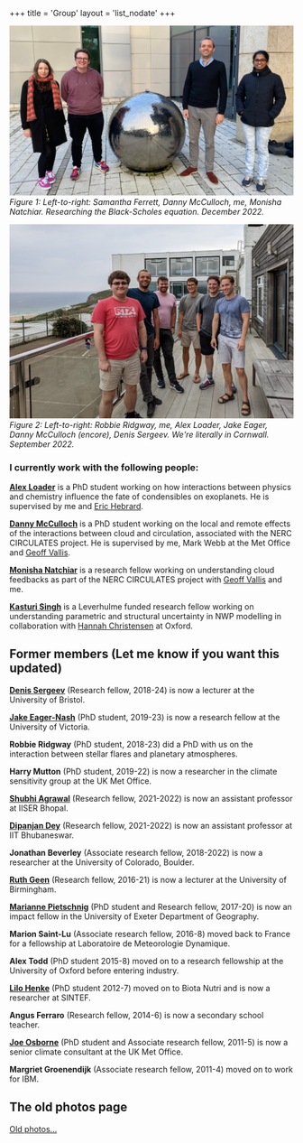 +++
title = 'Group'
layout = 'list_nodate'
+++

![December 2022](earth_group_2022.jpg)
*Figure 1: Left-to-right: Samantha Ferrett, Danny McCulloch, me, Monisha Natchiar. Researching the Black-Scholes equation. December 2022.*

![September 2022](planet_group_2022.jpg)
*Figure 2: Left-to-right: Robbie Ridgway, me, Alex Loader, Jake Eager, Danny McCulloch (encore), Denis Sergeev. We're literally in Cornwall. September 2022.*

### I currently work with the following people:


[**Alex Loader**](https://experts.exeter.ac.uk/35300-alex-loader/about) is a PhD student
  working on how interactions between physics and chemistry influence
  the fate of condensibles on exoplanets. He is supervised by me and [Eric Hebrard](http://emps.exeter.ac.uk/physics-astronomy/staff/eh484). 

[**Danny McCulloch**](https://physics-astronomy.exeter.ac.uk/staff/dm575) is a PhD student
  working on the local and remote effects of the interactions between
  cloud and circulation, associated with the NERC CIRCULATES
  project. He is supervised by me, Mark Webb at the Met Office and [Geoff Vallis](http://empslocal.ex.ac.uk/people/staff/gv219/).

[**Monisha Natchiar**](https://experts.exeter.ac.uk/35547-monisha-natchiar-subbiah-renganathan/about) is a
  research fellow working on understanding cloud
  feedbacks as part of the NERC CIRCULATES project with [Geoff Vallis](http://empslocal.ex.ac.uk/people/staff/gv219/)
  and me.

[**Kasturi Singh**](http://mathematics.exeter.ac.uk/staff/ks1034) is a Leverhulme funded
	     research fellow 
	     working on understanding parametric and structural
	     uncertainty in NWP modelling in collaboration
	     with [Hannah
	     Christensen](https://www.physics.ox.ac.uk/our-people/arnold) at Oxford.


## Former members (Let me know if you want this updated)

[**Denis Sergeev**](https://dennissergeev.github.io/?utm_campaign=exeter.ac.uk) (Research fellow, 2018-24) is now a lecturer at the University of Bristol.

[**Jake Eager-Nash**](https://onlineacademiccommunity.uvic.ca/climate/uvic-climate-group-members/jake_eager-nash/) (PhD student, 2019-23) is now a research fellow at the University of Victoria.


**Robbie Ridgway** (PhD student, 2018-23) did a PhD
  with us on the interaction between stellar flares and planetary atmospheres.

**Harry Mutton** (PhD student, 2019-22) is now a researcher
in the climate sensitivity group at the UK Met Office.

[**Shubhi Agrawal**](https://www.researchgate.net/profile/Shubhi-Agrawal) (Research fellow, 2021-2022) is now
  an assistant professor at IISER Bhopal.

[**Dipanjan Dey**](https://www.iitbbs.ac.in/profile.php/dipanjan/) (Research fellow, 2021-2022) is now an assistant professor at IIT Bhubaneswar.

**Jonathan Beverley** (Associate research fellow, 2018-2022) is now a researcher at the University of Colorado, Boulder.</p>

[**Ruth Geen**](https://research.birmingham.ac.uk/en/persons/ruth-geen) (Research fellow, 2016-21) is now a lecturer
      at the University of Birmingham.

[**Marianne Pietschnig**](https://marianne-pietschnig.github.io/) (PhD student and Research fellow, 2017-20) is now an impact fellow in the University of Exeter Department of Geography.

**Marion Saint-Lu** (Associate research fellow, 2016-8)
      moved back to France for a fellowship at Laboratoire de
      Meteorologie Dynamique.

**Alex Todd** (PhD student 2015-8) moved on to a research fellowship
      at the University of Oxford before entering industry.

[**Lilo Henke**](https://www.sintef.no/en/all-employees/employee/lilo.henke/) (PhD student 2012-7) moved on to Biota Nutri and is now a researcher at SINTEF.

**Angus Ferraro** (Research fellow, 2014-6) is now a secondary school teacher.

[**Joe Osborne**](https://www.metoffice.gov.uk/research/people/joe-osborne) (PhD student and Associate research fellow, 2011-5) is now a senior climate
  consultant at the UK Met Office.

**Margriet Groenendijk** (Associate research fellow, 2011-4) moved on to work for IBM.

## The old photos page

[Old photos...](old_photos.md)
